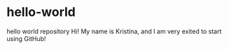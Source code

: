 # hello-world
hello world repository
Hi! My name is Kristina, and I am very exited to start using GitHub!
